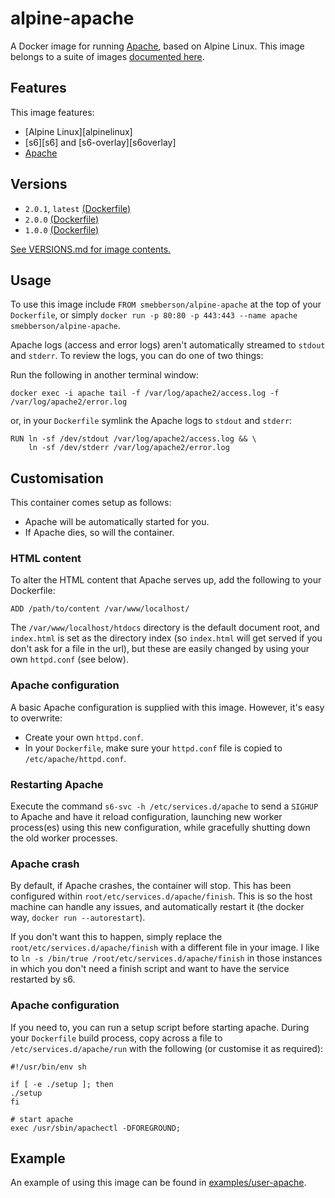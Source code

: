 # alpine-apache

A Docker image for running [Apache][apache], based on Alpine Linux.
This image belongs to a suite of images [documented here][dockeralpine].

## Features

This image features:

- [Alpine Linux][alpinelinux]
- [s6][s6] and [s6-overlay][s6overlay]
- [Apache][apache]

## Versions

- `2.0.1`, `latest` [(Dockerfile)](https://github.com/smebberson/docker-alpine/tree/alpine-apache-v2.0.1/alpine-apache)
- `2.0.0` [(Dockerfile)](https://github.com/smebberson/docker-alpine/tree/alpine-apache-v2.0.0/alpine-apache)
- `1.0.0` [(Dockerfile)](https://github.com/smebberson/docker-alpine/tree/alpine-apache-v1.0.0/alpine-apache)

[See VERSIONS.md for image contents.](https://github.com/smebberson/docker-alpine/blob/master/alpine-apache/VERSIONS.md)

## Usage

To use this image include `FROM smebberson/alpine-apache` at the top of your `Dockerfile`, or simply `docker run -p 80:80 -p 443:443 --name apache smebberson/alpine-apache`.

Apache logs (access and error logs) aren't automatically streamed to `stdout` and `stderr`. To review the logs, you can do one of two things:

Run the following in another terminal window:

```
docker exec -i apache tail -f /var/log/apache2/access.log -f /var/log/apache2/error.log
```

or, in your `Dockerfile` symlink the Apache logs to `stdout` and `stderr`:

```
RUN ln -sf /dev/stdout /var/log/apache2/access.log && \
    ln -sf /dev/stderr /var/log/apache2/error.log
```

## Customisation

This container comes setup as follows:

- Apache will be automatically started for you.
- If Apache dies, so will the container.

### HTML content

To alter the HTML content that Apache serves up, add the following to your Dockerfile:

```
ADD /path/to/content /var/www/localhost/
```

The `/var/www/localhost/htdocs` directory is the default document root, and `index.html` is set as the directory index (so `index.html` will get served if you don't ask for a file in the url), but these are easily changed by using your own `httpd.conf` (see below).

### Apache configuration

A basic Apache configuration is supplied with this image. However, it's easy to overwrite:

- Create your own `httpd.conf`.
- In your `Dockerfile`, make sure your `httpd.conf` file is copied to `/etc/apache/httpd.conf`.

### Restarting Apache

Execute the command `s6-svc -h /etc/services.d/apache` to send a `SIGHUP` to Apache and have it reload configuration, launching new worker process(es) using this new configuration, while gracefully shutting down the old worker processes.

### Apache crash

By default, if Apache crashes, the container will stop. This has been configured within `root/etc/services.d/apache/finish`. This is so the host machine can handle any issues, and automatically restart it (the docker way, `docker run --autorestart`).

If you don't want this to happen, simply replace the `root/etc/services.d/apache/finish` with a different file in your image. I like to `ln -s /bin/true /root/etc/services.d/apache/finish` in those instances in which you don't need a finish script and want to have the service restarted by s6.

### Apache configuration

If you need to, you can run a setup script before starting apache. During your `Dockerfile` build process, copy across a file to `/etc/services.d/apache/run` with the following (or customise it as required):

```
#!/usr/bin/env sh

if [ -e ./setup ]; then
./setup
fi

# start apache
exec /usr/sbin/apachectl -DFOREGROUND;
```

## Example

An example of using this image can be found in [examples/user-apache][alpineapache].

[apache]: https://httpd.apache.org/
[dockeralpine]: https://github.com/smebberson/docker-alpine
[alpineapache]: https://github.com/smebberson/docker-alpine/tree/master/examples/user-apache
